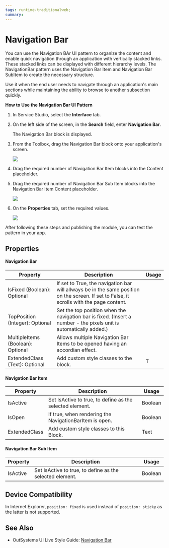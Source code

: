 ```yaml
---
tags: runtime-traditionalweb; 
summary: 
---
```


# Navigation Bar

You can use the Navigation BAr UI pattern to organize the content and enable quick navigation through an application with vertically stacked links. These stacked links can be displayed with different hierarchy levels. The NavigationBar pattern uses the Navigation Bar Item and Navigation Bar SubItem to create the necessary structure.

Use it when the end user needs to navigate through an application's main sections while maintaining the ability to browse to another subsection quickly. 

**How to Use the Navigation Bar UI Pattern**

1. In Service Studio, select the **Interface** tab.

2. On the left side of the screen, in the **Search** field, enter **Navigation Bar**. 
    
    The Navigation Bar block is displayed. 

3. From the Toolbox, drag the Navigation Bar block onto your application's screen. 

    ![](images/navigationbar-image-1.png?width=500)

4. Drag the required number of Navigation Bar Item blocks into the Content placeholder.

5. Drag the required number of Navigation Bar Sub Item blocks into the Navigation Bar Item Content placeholder.

    ![](images/navigationbar-image-2.png)

6. On the **Properties** tab, set the required values.

    ![](images/navigationbar-image-3.png)

After following these steps and publishing the module, you can test the pattern in your app.

## Properties

#### Navigation Bar

| **Property** |  **Description** |  **Usage** | 
|---|---|---|
| IsFixed (Boolean): Optional |  If set to True, the navigation bar will allways be in the same position on the screen. If set to False, it scrolls with the page content. |  
| TopPosition (Integer): Optional  |  Set the top position when the navigation bar is fixed. (Insert a number - the pixels unit is automatically added.) |  
| MultipleItems (Boolean): Optional |  Allows multiple Navigation Bar Items to be opened having an accordian effect. | 
| ExtendedClass (Text): Optional |  Add custom style classes to the block. | T|

#### Navigation Bar Item

| **Property** |  **Description** |  **Usage** | 
|---|---|---|
| IsActive  |  Set IsActive to true, to define as the selected element. |  Boolean | False | False |
| IsOpen  |  If true, when rendering the NavigationBarItem is open. |  Boolean | False | False |
| ExtendedClass  |  Add custom style classes to this Block. | Text | False | none |

#### Navigation Bar Sub Item
| **Property** |  **Description** |  **Usage** | 
|---|---|---|
| IsActive  |  Set IsActive to true, to define as the selected element. |  Boolean | False | False |

## Device Compatibility

In Internet Explorer, `position: fixed` is used instead of `position: sticky` as the latter is not supported.

## See Also

* OutSystems UI Live Style Guide: [Navigation Bar](https://outsystemsui.outsystems.com/WebStyleGuidePreview/NavigationBar.aspx)

